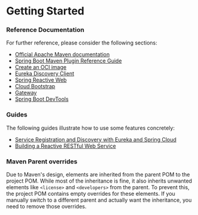 # Getting Started

### Reference Documentation
For further reference, please consider the following sections:

* [Official Apache Maven documentation](https://maven.apache.org/guides/index.html)
* [Spring Boot Maven Plugin Reference Guide](https://docs.spring.io/spring-boot/3.3.5/maven-plugin)
* [Create an OCI image](https://docs.spring.io/spring-boot/3.3.5/maven-plugin/build-image.html)
* [Eureka Discovery Client](https://docs.spring.io/spring-cloud-netflix/reference/spring-cloud-netflix.html#_service_discovery_eureka_clients)
* [Spring Reactive Web](https://docs.spring.io/spring-boot/3.3.5/reference/web/reactive.html)
* [Cloud Bootstrap](https://docs.spring.io/spring-cloud-commons/reference/spring-cloud-commons/application-context-services.html)
* [Gateway](https://docs.spring.io/spring-cloud-gateway/reference/spring-cloud-gateway-server-mvc.html)
* [Spring Boot DevTools](https://docs.spring.io/spring-boot/3.3.5/reference/using/devtools.html)

### Guides
The following guides illustrate how to use some features concretely:

* [Service Registration and Discovery with Eureka and Spring Cloud](https://spring.io/guides/gs/service-registration-and-discovery/)
* [Building a Reactive RESTful Web Service](https://spring.io/guides/gs/reactive-rest-service/)

### Maven Parent overrides

Due to Maven's design, elements are inherited from the parent POM to the project POM.
While most of the inheritance is fine, it also inherits unwanted elements like `<license>` and `<developers>` from the parent.
To prevent this, the project POM contains empty overrides for these elements.
If you manually switch to a different parent and actually want the inheritance, you need to remove those overrides.

